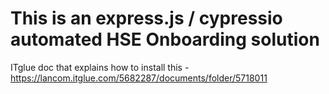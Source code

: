 # This is an express.js / cypressio automated HSE Onboarding solution  

ITglue doc that explains how to install this - https://lancom.itglue.com/5682287/documents/folder/5718011